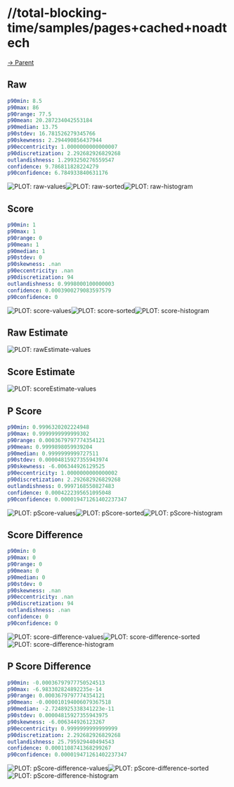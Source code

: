 
# //total-blocking-time/samples/pages+cached+noadtech

[→ Parent](../..)


## Raw


```yaml
p90min: 8.5
p90max: 86
p90range: 77.5
p90mean: 20.287234042553184
p90median: 13.75
p90stdev: 16.781526279345766
p90skewness: 2.294490856437944
p90eccentricity: 1.0000000000000007
p90discretization: 2.292682926829268
outlandishness: 1.2993250276559547
confidence: 9.786811828224279
p90confidence: 6.784933840631176

```

![PLOT: raw-values](./raw/values.svg)![PLOT: raw-sorted](./raw/sorted.svg)![PLOT: raw-histogram](./raw/histogram.svg)
## Score


```yaml
p90min: 1
p90max: 1
p90range: 0
p90mean: 1
p90median: 1
p90stdev: 0
p90skewness: .nan
p90eccentricity: .nan
p90discretization: 94
outlandishness: 0.9998000100000003
confidence: 0.0003900279083597579
p90confidence: 0

```

![PLOT: score-values](./score/values.svg)![PLOT: score-sorted](./score/sorted.svg)![PLOT: score-histogram](./score/histogram.svg)
## Raw Estimate

![PLOT: rawEstimate-values](./rawEstimate/values.svg)
## Score Estimate

![PLOT: scoreEstimate-values](./scoreEstimate/values.svg)
## P Score


```yaml
p90min: 0.9996320202224948
p90max: 0.9999999999999302
p90range: 0.0003679797774354121
p90mean: 0.9999898059939204
p90median: 0.9999999999727511
p90stdev: 0.00004815927355943974
p90skewness: -6.006344926129525
p90eccentricity: 1.0000000000000002
p90discretization: 2.292682926829268
outlandishness: 0.9997168550827483
confidence: 0.0004222395651095048
p90confidence: 0.000019471261402237347

```

![PLOT: pScore-values](./pScore/values.svg)![PLOT: pScore-sorted](./pScore/sorted.svg)![PLOT: pScore-histogram](./pScore/histogram.svg)
## Score Difference


```yaml
p90min: 0
p90max: 0
p90range: 0
p90mean: 0
p90median: 0
p90stdev: 0
p90skewness: .nan
p90eccentricity: .nan
p90discretization: 94
outlandishness: .nan
confidence: 0
p90confidence: 0

```

![PLOT: score-difference-values](./score-difference/values.svg)![PLOT: score-difference-sorted](./score-difference/sorted.svg)![PLOT: score-difference-histogram](./score-difference/histogram.svg)
## P Score Difference


```yaml
p90min: -0.00036797977750524513
p90max: -6.983302824892235e-14
p90range: 0.0003679797774354121
p90mean: -0.000010194006079367518
p90median: -2.7248925338341223e-11
p90stdev: 0.00004815927355943975
p90skewness: -6.006344926123267
p90eccentricity: 0.9999999999999999
p90discretization: 2.292682926829268
outlandishness: 25.795929440494543
confidence: 0.0001108741368299267
p90confidence: 0.000019471261402237347

```

![PLOT: pScore-difference-values](./pScore-difference/values.svg)![PLOT: pScore-difference-sorted](./pScore-difference/sorted.svg)![PLOT: pScore-difference-histogram](./pScore-difference/histogram.svg)